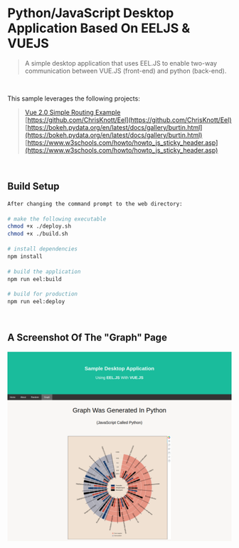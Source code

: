 # Python/JavaScript Desktop Application Based On EELJS & VUEJS

>  A simple desktop application that uses EEL.JS to enable two-way communication between
VUE.JS (front-end) and python (back-end).

<br/>

This sample leverages the following projects:
>[Vue 2.0 Simple Routing Example](https://github.com/chrisvfritz/vue-2.0-simple-routing-example/)<br/>
>[https://github.com/ChrisKnott/Eel](https://github.com/ChrisKnott/Eel)<br/>
>[https://bokeh.pydata.org/en/latest/docs/gallery/burtin.html](https://bokeh.pydata.org/en/latest/docs/gallery/burtin.html)<br/>
>[https://www.w3schools.com/howto/howto_js_sticky_header.asp](https://www.w3schools.com/howto/howto_js_sticky_header.asp)

<br/>

## Build Setup
    
``` bash
After changing the command prompt to the web directory:

# make the following executable
chmod +x ./deploy.sh
chmod +x ./build.sh

# install dependencies
npm install

# build the application
npm run eel:build

# build for production
npm run eel:deploy
```

<br/>

## A Screenshot Of The "Graph" Page

![](./web/graph_page.png)
